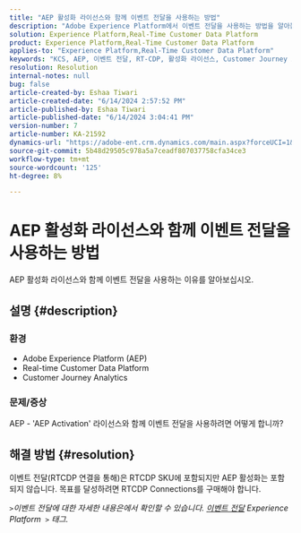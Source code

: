 ```yaml
---
title: "AEP 활성화 라이선스와 함께 이벤트 전달을 사용하는 방법"
description: "Adobe Experience Platform에서 이벤트 전달을 사용하는 방법을 알아봅니다."
solution: Experience Platform,Real-Time Customer Data Platform
product: Experience Platform,Real-Time Customer Data Platform
applies-to: "Experience Platform,Real-Time Customer Data Platform"
keywords: "KCS, AEP, 이벤트 전달, RT-CDP, 활성화 라이선스, Customer Journey Analytics, Adobe Experience Platform"
resolution: Resolution
internal-notes: null
bug: false
article-created-by: Eshaa Tiwari
article-created-date: "6/14/2024 2:57:52 PM"
article-published-by: Eshaa Tiwari
article-published-date: "6/14/2024 3:04:41 PM"
version-number: 7
article-number: KA-21592
dynamics-url: "https://adobe-ent.crm.dynamics.com/main.aspx?forceUCI=1&pagetype=entityrecord&etn=knowledgearticle&id=bd391872-5e2a-ef11-840a-6045bd029b18"
source-git-commit: 5b48d29505c978a5a7ceadf807037758cfa34ce3
workflow-type: tm+mt
source-wordcount: '125'
ht-degree: 8%

---
```


# AEP 활성화 라이선스와 함께 이벤트 전달을 사용하는 방법


AEP 활성화 라이선스와 함께 이벤트 전달을 사용하는 이유를 알아보십시오.

## 설명 {#description}


### 환경

- Adobe Experience Platform (AEP)
- Real-time Customer Data Platform
- Customer Journey Analytics


### 문제/증상

AEP - &#39;AEP Activation&#39; 라이선스와 함께 이벤트 전달을 사용하려면 어떻게 합니까?


## 해결 방법 {#resolution}


이벤트 전달(RTCDP 연결을 통해)은 RTCDP SKU에 포함되지만 AEP 활성화는 포함되지 않습니다.
목표를 달성하려면 RTCDP Connections를 구매해야 합니다.

*`>`이벤트 전달에 대한 자세한 내용은에서 확인할 수 있습니다. [이벤트 전달](https://experienceleague.adobe.com/docs/experience-platform/tags/event-forwarding/overview.html?lang=en) Experience Platform  `>`  태그.*


